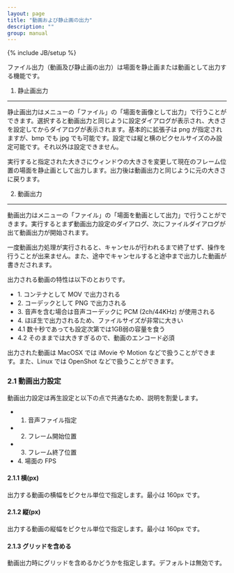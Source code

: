 ```yaml
---
layout: page
title: "動画および静止画の出力"
description: ""
group: manual
---
```

{% include JB/setup %}

ファイル出力（動画及び静止画の出力）は場面を静止画または動画として出力する機能です。

1. 静止画出力
-------------

静止画出力はメニューの「ファイル」の「場面を画像として出力」で行うことができます。選択すると動画出力と同じように設定ダイアログが表示され、大きさを設定してからダイアログが表示されます。基本的に拡張子は png が指定されますが、bmp でも jpg でも可能です。設定では縦と横のピクセルサイズのみ設定可能です。それ以外は設定できません。

実行すると指定された大きさにウィンドウの大きさを変更して現在のフレーム位置の場面を静止画として出力します。出力後は動画出力と同じように元の大きさに戻ります。

2. 動画出力
-----------

動画出力はメニューの「ファイル」の「場面を動画として出力」で行うことができます。実行するとまず動画出力設定のダイアログ、次にファイルダイアログが出て動画出力が開始されます。

一度動画出力処理が実行されると、キャンセルが行われるまで終了せず、操作を行うことが出来ません。また、途中でキャンセルすると途中まで出力した動画が書きだされます。

出力される動画の特性は以下のとおりです。

 * 1\. コンテナとして MOV で出力される
 * 2\. コーデックとして PNG で出力される
 * 3\. 音声を含む場合は音声コーデックに PCM (2ch/44KHz) が使用される
 * 4\. ほぼ生で出力されるため、ファイルサイズが非常に大きい
  * 4\.1 数十秒であっても設定次第では1GB弱の容量を食う
  * 4\.2 そのままでは大きすぎるので、動画のエンコード必須

出力された動画は MacOSX では iMovie や Motion などで扱うことができます。また、Linux では OpenShot などで扱うことができます。

### 2.1 動画出力設定

動画出力設定は再生設定と以下の点で共通なため、説明を割愛します。

 * 1. 音声ファイル指定
 * 2. フレーム開始位置
 * 3. フレーム終了位置
 * 4\. 場面の FPS

#### 2.1.1 横(px)

出力する動画の横幅をピクセル単位で指定します。最小は 160px です。

#### 2.1.2 縦(px)

出力する動画の縦幅をピクセル単位で指定します。最小は 160px です。

#### 2.1.3 グリッドを含める

動画出力時にグリッドを含めるかどうかを指定します。デフォルトは無効です。

